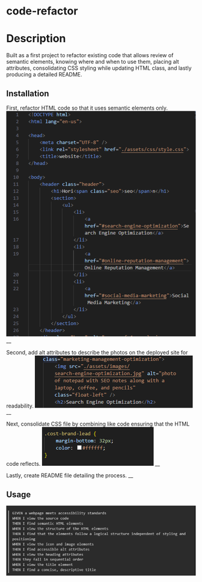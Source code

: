 # code-refactor

# Description

Built as a first project to refactor existing code that allows review of semantic elements, knowing where and when to use them, placing alt attributes, consolidating CSS styling while updating HTML class, and lastly producing a detailed README.

## Installation

 First, refactor HTML code so that it uses semantic elements only.![alt text](<Screenshot 2024-03-04 234740.png>) __
 
 Second, add alt attributes to describe the photos on the deployed site for readability.
 ![alt text](<Screenshot 2024-03-04 234903.png>) __
 
 Next, consolidate CSS file by combining like code ensuring that the HTML code reflects. 
 ![alt text](<Screenshot 2024-03-04 235025.png>) __
 
 Lastly, create README file detailing the process. __


## Usage
![alt text](<Screenshot 2024-03-04 230236.png>)

